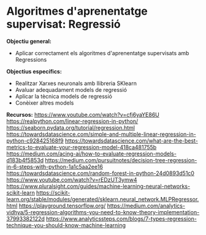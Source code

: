 # Algoritmes d'aprenentatge supervisat: Regressió

**Objectiu general:**
- Aplicar correctament els algoritmes d'aprenentatge supervisats amb Regressions 

**Objectius específics:**
- Realitzar Xarxes neuronals amb llibreria SKlearn  
- Avaluar adequadament models de regressió  
- Aplicar la tècnica models de regressió  
- Conèixer altres models 

**Recursos:**
https://www.youtube.com/watch?v=cfj6yaYE86U
https://realpython.com/linear-regression-in-python/
https://seaborn.pydata.org/tutorial/regression.html
https://towardsdatascience.com/simple-and-multiple-linear-regression-in-python-c928425168f9
https://towardsdatascience.com/what-are-the-best-metrics-to-evaluate-your-regression-model-418ca481755b
https://medium.com/acing-ai/how-to-evaluate-regression-models-d183b4f5853d
https://medium.com/pursuitnotes/decision-tree-regression-in-6-steps-with-python-1a1c5aa2ee16
https://towardsdatascience.com/random-forest-in-python-24d0893d51c0
https://www.youtube.com/watch?v=rEDzUT3ymw4
https://www.pluralsight.com/guides/machine-learning-neural-networks-scikit-learn
https://scikit-learn.org/stable/modules/generated/sklearn.neural_network.MLPRegressor.html
https://playground.tensorflow.org/
https://medium.com/analytics-vidhya/5-regression-algorithms-you-need-to-know-theory-implementation-37993382122d
https://www.analyticssteps.com/blogs/7-types-regression-technique-you-should-know-machine-learning
